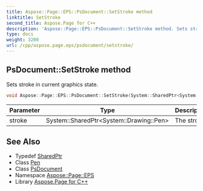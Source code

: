 ```yaml
---
title: Aspose::Page::EPS::PsDocument::SetStroke method
linktitle: SetStroke
second_title: Aspose.Page for C++
description: 'Aspose::Page::EPS::PsDocument::SetStroke method. Sets stroke in current graphics state in C++.'
type: docs
weight: 3200
url: /cpp/aspose.page.eps/psdocument/setstroke/
---
```

## PsDocument::SetStroke method


Sets stroke in current graphics state.

```cpp
void Aspose::Page::EPS::PsDocument::SetStroke(System::SharedPtr<System::Drawing::Pen> stroke)
```


| Parameter | Type | Description |
| --- | --- | --- |
| stroke | System::SharedPtr\<System::Drawing::Pen\> | The stroke. |

## See Also

* Typedef [SharedPtr](../../../system/sharedptr/)
* Class [Pen](../../../system.drawing/pen/)
* Class [PsDocument](../)
* Namespace [Aspose::Page::EPS](../../)
* Library [Aspose.Page for C++](../../../)
